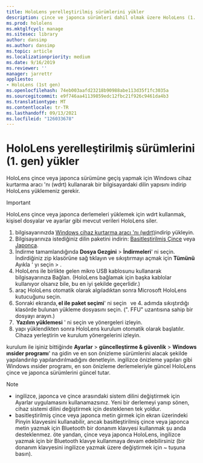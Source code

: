 ```yaml
---
title: HoloLens yerelleştirilmiş sürümlerini yükler
description: çince ve japonca sürümleri dahil olmak üzere HoloLens (1. gen) yerelleştirilmiş sürümlerini yüklemeyi öğrenin.
ms.prod: hololens
ms.mktglfcycl: manage
ms.sitesec: library
author: dansimp
ms.author: dansimp
ms.topic: article
ms.localizationpriority: medium
ms.date: 9/16/2019
ms.reviewer: ''
manager: jarrettr
appliesto:
- HoloLens (1st gen)
ms.openlocfilehash: 74eb003aafd23218b90988abe113d35f1fc3035a
ms.sourcegitcommit: e9f746aa41139859edc12fbc21f926c9461da4b3
ms.translationtype: MT
ms.contentlocale: tr-TR
ms.lasthandoff: 09/13/2021
ms.locfileid: "126033678"
---
```

# <a name="install-localized-versions-of-hololens-1st-gen"></a>HoloLens yerelleştirilmiş sürümlerini (1. gen) yükler

HoloLens çince veya japonca sürümüne geçiş yapmak için Windows cihaz kurtarma aracı 'nı (wdrt) kullanarak bir bilgisayardaki dilin yapısını indirip HoloLens yüklemeniz gerekir.

> [!IMPORTANT]
> HoloLens çince veya japonca derlemeleri yüklemek için wdrt kullanmak, kişisel dosyalar ve ayarlar gibi mevcut verileri HoloLens siler. 

1. bilgisayarınızda [Windows cihaz kurtarma aracı 'nı (wdrt)](https://support.microsoft.com/help/12379)indirip yükleyin.
1. Bilgisayarınıza istediğiniz dilin paketini indirin:  [Basitleştirilmiş Çince](https://aka.ms/hololensdownload-ch) veya [Japonca](https://aka.ms/hololensdownload-jp).
1. İndirme tamamlandığında **Dosya Gezgini**  >  **İndirmeleri**' ni seçin. İndirdiğiniz zip klasörüne sağ tıklayın ve sıkıştırmayı açmak için **Tümünü** Ayıkla ' yı seçin  >   .
1. HoloLens ile birlikte gelen mikro USB kablosunu kullanarak bilgisayarınıza Bağlan. (HoloLens bağlamak için başka kablolar kullanıyor olsanız bile, bu en iyi şekilde geçerlidir.)
1. araç HoloLens otomatik olarak algıladıktan sonra Microsoft HoloLens kutucuğunu seçin.
1. Sonraki ekranda, **el ile paket seçimi**' ni seçin   ve 4. adımda sıkıştırdığı klasörde bulunan yükleme dosyasını seçin. (". FFU" uzantısına sahip bir dosyayı arayın.) 
1.  **Yazılım yüklemesi** ' ni seçin ve yönergeleri izleyin. 
1. yapı yüklendikten sonra HoloLens kurulum otomatik olarak başlatılır. Cihaza yerleştirin ve kurulum yönergelerini izleyin. 

kurulum ile işiniz bittiğinde **Ayarlar**  >  **güncelleştirme & güvenlik**  >  **Windows ınsider programı**' na gidin ve en son önizleme sürümlerini alacak şekilde yapılandırılıp yapılandırılmadığını denetleyin. ingilizce önizleme yapıları gibi Windows ınsider programı, en son önizleme derlemeleriyle güncel HoloLens çince ve japonca sürümlerini güncel tutar.

> [!NOTE]
>  
> - ingilizce, japonca ve çince arasındaki sistem dilini değiştirmek için Ayarlar uygulamasını kullanamazsınız. Yeni bir derlemeyi yanıp sönen, cihaz sistemi dilini değiştirmek için desteklenen tek yoldur.
> - basitleştirilmiş çince veya japonca metin girmek için ekran üzerindeki Pinyin klavyesini kullanabilir, ancak basitleştirilmiş çince veya japonca metin yazmak için Bluetooth bir donanım klavyesi kullanmak şu anda desteklenmez.  öte yandan, çince veya japonca HoloLens, ingilizce yazmak için bir Bluetooth klavye kullanmaya devam edebilirsiniz (bir donanım klavyesini ingilizce yazmak üzere değiştirmek için ~ tuşuna basın).
